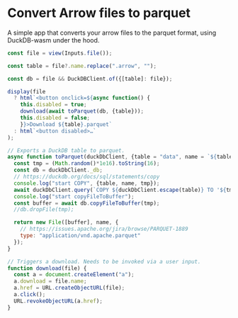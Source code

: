 # Convert Arrow files to parquet

A simple app that converts your arrow files to the parquet format, using DuckDB-wasm under the hood.

```js
const file = view(Inputs.file());
```

```js
const table = file?.name.replace(".arrow", "");
```

```js
const db = file && DuckDBClient.of({[table]: file});
```

```js
display(file
  ? html`<button onclick=${async function() {
    this.disabled = true;
    download(await toParquet(db, {table}));
    this.disabled = false;
    }}>Download ${table}.parquet`
  : html`<button disabled>…`
);
```

```js
// Exports a DuckDB table to parquet.
async function toParquet(duckDbClient, {table = "data", name = `${table}.parquet`} = {}) {
  const tmp = (Math.random()*1e16).toString(16);
  const db = duckDbClient._db;
  // https://duckdb.org/docs/sql/statements/copy
  console.log("start COPY", {table, name, tmp});
  await duckDbClient.query(`COPY ${duckDbClient.escape(table)} TO '${tmp}' (FORMAT PARQUET, COMPRESSION GZIP)`);
  console.log("start copyFileToBuffer");
  const buffer = await db.copyFileToBuffer(tmp);
  //db.dropFile(tmp);

  return new File([buffer], name, {
    // https://issues.apache.org/jira/browse/PARQUET-1889
    type: "application/vnd.apache.parquet"
  });
}

// Triggers a download. Needs to be invoked via a user input.
function download(file) {
  const a = document.createElement("a");
  a.download = file.name;
  a.href = URL.createObjectURL(file);
  a.click();
  URL.revokeObjectURL(a.href);
}
```

<div style="height: 40vh"></div>


